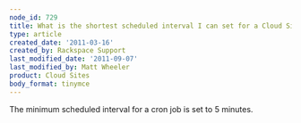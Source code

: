 ```yaml
---
node_id: 729
title: What is the shortest scheduled interval I can set for a Cloud Sites cron job?
type: article
created_date: '2011-03-16'
created_by: Rackspace Support
last_modified_date: '2011-09-07'
last_modified_by: Matt Wheeler
product: Cloud Sites
body_format: tinymce
---
```


The minimum scheduled interval for a cron job is set to 5 minutes.

